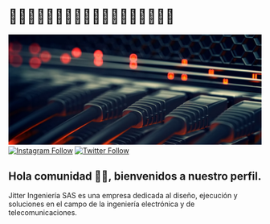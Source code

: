 #   🤖🤖🤖🤖🤖🤖🤖🤖🤖🤖🤖🤖🤖🤖🤖🤖🤖🤖
![Jitter Ingenieria - Desarrollo de Proyectos ](https://github.com/jitteringenieria/Proyectos/blob/main/Baner_redes.png)
[![Instagram Follow](https://img.shields.io/badge/Follow%20me%20on-Instagram-%23E4405F?style=for-the-badge&logo=instagram)](https://www.instagram.com/jitteringenieria/)
[![Twitter Follow](https://img.shields.io/twitter/follow/JitterInge?label=Follow%20me%20on%20Twitter&style=for-the-badge)](https://x.com/JitterInge?t=QY4Bm3J8LYEuU1r0yN35nQ&s=09)

## Hola comunidad 👋🏻, bienvenidos a nuestro perfil.

Jitter Ingeniería SAS es una empresa dedicada al diseño, ejecución y soluciones en el campo de la ingeniería electrónica y de telecomunicaciones.






